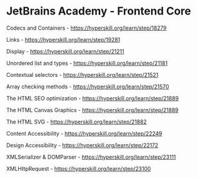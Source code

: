 # JetBrains Academy - Frontend Core


Codecs and Containers - https://hyperskill.org/learn/step/18279 <br/>

Links - https://hyperskill.org/learn/step/19281 <br/>

Display - https://hyperskill.org/learn/step/21211 <br/>

Unordered list and types - https://hyperskill.org/learn/step/21181  <br/>

Contextual selectors - https://hyperskill.org/learn/step/21521 <br/>

Array checking methods - https://hyperskill.org/learn/step/21570 <br/>

The HTML SEO optimization - https://hyperskill.org/learn/step/21889 <br/>

The HTML Canvas Graphics - https://hyperskill.org/learn/step/21889 <br/>

The HTML SVG - https://hyperskill.org/learn/step/21882 <br/>

Content Accessibility - https://hyperskill.org/learn/step/22249 <br/>

Design Accessibility - https://hyperskill.org/learn/step/22172 <br/>

XMLSerializer & DOMParser - https://hyperskill.org/learn/step/23111 <br/>

XMLHttpRequest - https://hyperskill.org/learn/step/23100 <br/>




